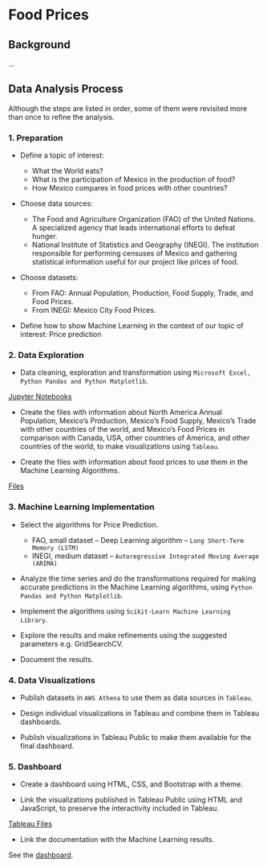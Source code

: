 # Food Prices

## Background

...

## Data Analysis Process

Although the steps are listed in order, some of them were revisited 
more than once to refine the analysis.


### 1. Preparation

* Define a topic of interest: 
  
  -	What the World eats? 
  -	What is the participation of Mexico in the production of food? 
  -	How Mexico compares in food prices with other countries?

* Choose data sources: 
  
  -	The Food and Agriculture Organization (FAO) of the United Nations. A specialized agency that leads international efforts to defeat hunger. 
  -	National Institute of Statistics and Geography (INEGI). The institution responsible for performing censuses of Mexico and gathering statistical information useful for our project like prices of food.

* Choose datasets: 
  
  -	From FAO: Annual Population, Production, Food Supply, Trade, and Food Prices.
  -	From INEGI: Mexico City Food Prices.

* Define how to show Machine Learning in the context of our topic of interest: Price prediction


### 2. Data Exploration

* Data cleaning, exploration and transformation using `Microsoft Excel, Python Pandas and Python Matplotlib`.
 
 [Jupyter Notebooks](/Notebook)

* Create the files with information about North America Annual Population, Mexico’s Production, Mexico’s Food Supply, Mexico’s Trade with other countries of the world, and Mexico’s Food Prices in comparison with Canada, USA, other countries of America, and other countries of the world, to make visualizations using `Tableau`.
 
* Create the files with information about food prices to use them in the Machine Learning Algorithms.
 
 [Files](/Resources)


### 3. Machine Learning Implementation

* Select the algorithms for Price Prediction.
  -	FAO, small dataset – Deep Learning algorithm – `Long Short-Term Memory (LSTM)`
  -	INEGI, medium dataset – `Autoregressive Integrated Moving Average (ARIMA)`

* Analyze the time series and do the transformations required for making accurate predictions in the Machine Learning algorithms, using `Python Pandas and Python Matplotlib`.

* Implement the algorithms using `Scikit-Learn Machine Learning Library`. 

* Explore the results and make refinements using the suggested parameters e.g. GridSearchCV.

* Document the results.


### 4. Data Visualizations

* Publish datasets in `AWS Athena` to use them as data sources in `Tableau`.

* Design individual visualizations in Tableau and combine them in Tableau dashboards.

* Publish visualizations in Tableau Public to make them available for the final dashboard.


### 5. Dashboard

* Create a dashboard using HTML, CSS, and Bootstrap with a theme.

* Link the visualizations published in Tableau Public using HTML and JavaScript, to preserve the interactivity included in Tableau.

 [Tableau Files](/Tableau)

* Link the documentation with the Machine Learning results.

See the [dashboard](https://bkachava.github.io/foodprices/Dashboard/index.html).


